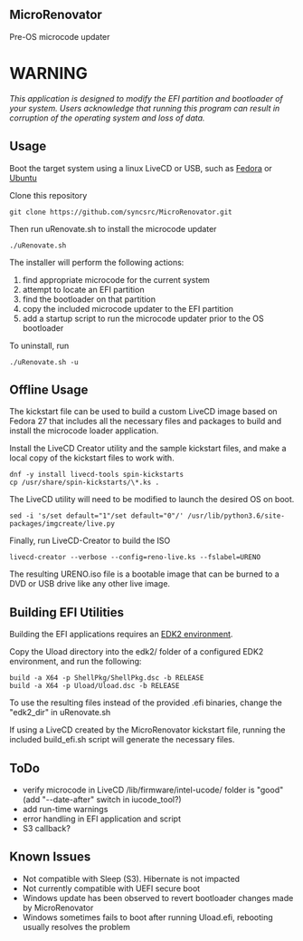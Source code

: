 ## MicroRenovator
Pre-OS microcode updater

# WARNING

*_This application is designed to modify the EFI partition and bootloader of
your system. Users acknowledge that running this program can result 
in corruption of the operating system and loss of data._*


## Usage

Boot the target system using a linux LiveCD or USB, such as [Fedora](https://getfedora.org/) or [Ubuntu](https://www.ubuntu.com/download)

Clone this repository
```
git clone https://github.com/syncsrc/MicroRenovator.git
```
Then run uRenovate.sh to install the microcode updater
```
./uRenovate.sh
```
The installer will perform the following actions:
1. find appropriate microcode for the current system
2. attempt to locate an EFI partition
3. find the bootloader on that partition
4. copy the included microcode updater to the EFI partition
5. add a startup script to run the microcode updater prior to the OS bootloader

To uninstall, run
```
./uRenovate.sh -u
```


## Offline Usage

The kickstart file can be used to build a custom LiveCD image based on Fedora 27
that includes all the necessary files and packages to build and install the
microcode loader application.

Install the LiveCD Creator utility and the sample kickstart files, and make a local copy of the kickstart files to work with.
```
dnf -y install livecd-tools spin-kickstarts
cp /usr/share/spin-kickstarts/\*.ks .
```
The LiveCD utility will need to be modified to launch the desired OS on boot.
```
sed -i 's/set default="1"/set default="0"/' /usr/lib/python3.6/site-packages/imgcreate/live.py
```
Finally, run LiveCD-Creator to build the ISO
```
livecd-creator --verbose --config=reno-live.ks --fslabel=URENO
```
The resulting URENO.iso file is a bootable image that can be burned to a DVD or USB drive like any other live image.


## Building EFI Utilities

Building the EFI applications requires an [EDK2 environment](https://github.com/tianocore/tianocore.github.io/wiki/Common-instructions).

Copy the Uload directory into the edk2/ folder of a configured EDK2 environment, and run the following:
```
build -a X64 -p ShellPkg/ShellPkg.dsc -b RELEASE
build -a X64 -p Uload/Uload.dsc -b RELEASE
```

To use the resulting files instead of the provided .efi binaries, change the "edk2_dir" in uRenovate.sh

If using a LiveCD created by the MicroRenovator kickstart file, running the
included build_efi.sh script will generate the necessary files.


## ToDo
* verify microcode in LiveCD /lib/firmware/intel-ucode/ folder is "good" (add "--date-after" switch in iucode_tool?)
* add run-time warnings
* error handling in EFI application and script
* S3 callback?


## Known Issues
* Not compatible with Sleep (S3). Hibernate is not impacted
* Not currently compatible with UEFI secure boot
* Windows update has been observed to revert bootloader changes made by MicroRenovator
* Windows sometimes fails to boot after running Uload.efi, rebooting usually resolves the problem
